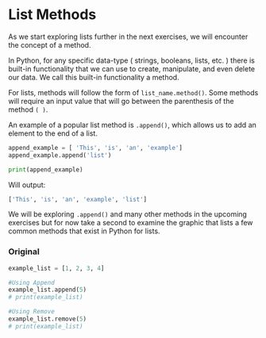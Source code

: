 # List Methods

As we start exploring lists further in the next exercises, we will encounter the concept of a method.

In Python, for any specific data-type ( strings, booleans, lists, etc. ) there is built-in functionality that we can use to create, manipulate, and even delete our data. We call this built-in functionality a method.

For lists, methods will follow the form of `list_name.method()`. Some methods will require an input value that will go between the parenthesis of the method `( )`.

An example of a popular list method is `.append()`, which allows us to add an element to the end of a list.

```py
append_example = [ 'This', 'is', 'an', 'example']
append_example.append('list')

print(append_example)
```

Will output:

```py
['This', 'is', 'an', 'example', 'list']
```

We will be exploring `.append()` and many other methods in the upcoming exercises but for now take a second to examine the graphic that lists a few common methods that exist in Python for lists.

### Original

```py
example_list = [1, 2, 3, 4]

#Using Append
example_list.append(5)
# print(example_list)

#Using Remove
example_list.remove(5)
# print(example_list)
```
